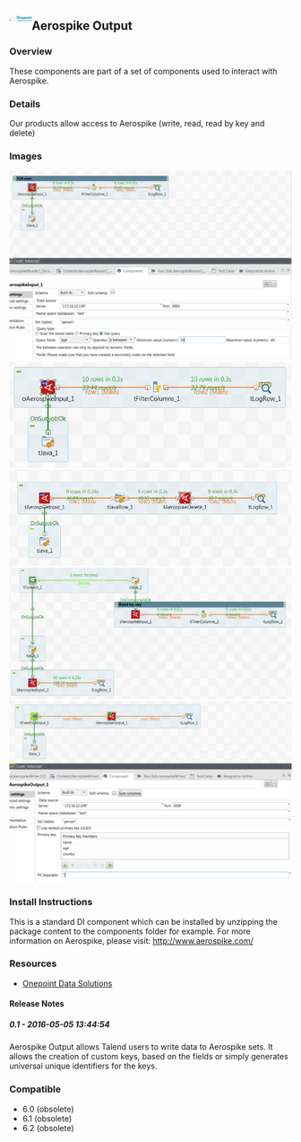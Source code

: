 ## <img src='./logo.jpg' width='40' height='40'>Aerospike Output

### Overview
These components are part of a set of components used to interact with Aerospike.
### Details
Our products allow access to Aerospike (write, read, read by key and delete)
### Images
<a href='./screenshots/v_0.1__5.jpg'><img src='./screenshots/v_0.1__5.jpg' ></a>
<a href='./screenshots/v_0.1__4.jpg'><img src='./screenshots/v_0.1__4.jpg' ></a>
<a href='./screenshots/v_0.1__3.jpg'><img src='./screenshots/v_0.1__3.jpg' ></a>
<a href='./screenshots/v_0.1__2.jpg'><img src='./screenshots/v_0.1__2.jpg' ></a>
<a href='./screenshots/v_0.1__1.jpg'><img src='./screenshots/v_0.1__1.jpg' ></a>


### Install Instructions
This is a standard DI component which can be installed by unzipping the package content to the components folder for example. For more information on Aerospike, please visit: http://www.aerospike.com/
### Resources
 * <a href=http://www.onepointltd.com/talend-data-solutions/talend-data-integration/>Onepoint Data Solutions</a>

#### Release Notes

##### 0.1 - 2016-05-05 13:44:54
Aerospike Output allows Talend users to write data to Aerospike sets. It allows the creation of custom keys, based on the fields or simply generates universal unique identifiers for the keys.
### Compatible
 -  6.0 (obsolete)
 -   6.1 (obsolete)
 -   6.2 (obsolete)